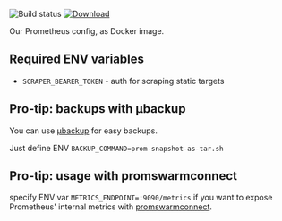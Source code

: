 ![Build status](https://github.com/function61/prometheus-conf/workflows/Build/badge.svg)
[![Download](https://img.shields.io/docker/pulls/fn61/prometheus.svg?style=for-the-badge)](https://hub.docker.com/r/fn61/prometheus/)

Our Prometheus config, as Docker image.


Required ENV variables
----------------------

- `SCRAPER_BEARER_TOKEN` - auth for scraping static targets


Pro-tip: backups with µbackup
-----------------------------

You can use [µbackup](https://github.com/function61/ubackup) for easy backups.

Just define ENV `BACKUP_COMMAND=prom-snapshot-as-tar.sh`


Pro-tip: usage with promswarmconnect
------------------------------------

specify ENV var `METRICS_ENDPOINT=:9090/metrics` if you want to expose Prometheus'
internal metrics with [promswarmconnect](https://github.com/function61/promswarmconnect).

